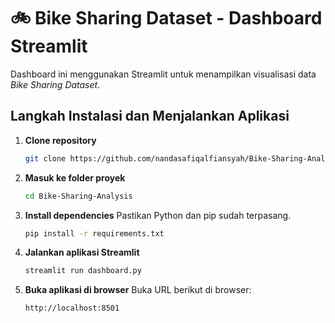 # 🚲 Bike Sharing Dataset - Dashboard Streamlit

Dashboard ini menggunakan Streamlit untuk menampilkan visualisasi data *Bike Sharing Dataset*.

## Langkah Instalasi dan Menjalankan Aplikasi

1. **Clone repository**
   ```bash
   git clone https://github.com/nandasafiqalfiansyah/Bike-Sharing-Analysis

2. **Masuk ke folder proyek**

   ```bash
   cd Bike-Sharing-Analysis
   ```

3. **Install dependencies**
   Pastikan Python dan pip sudah terpasang.

   ```bash
   pip install -r requirements.txt
   ```

4. **Jalankan aplikasi Streamlit**

   ```bash
   streamlit run dashboard.py
   ```

5. **Buka aplikasi di browser**
   Buka URL berikut di browser:

   ```
   http://localhost:8501
   ```
